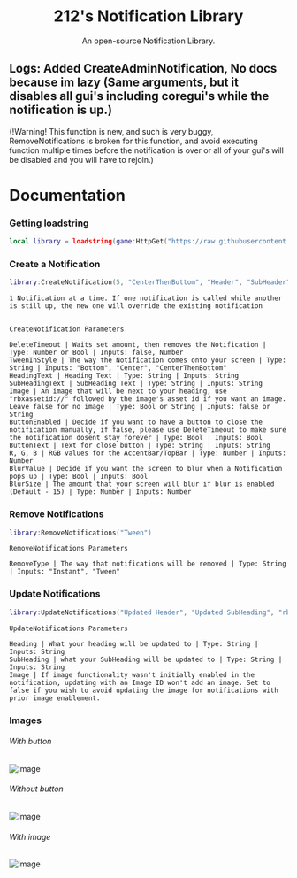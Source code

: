 <h1 align="center">
  212's Notification Library
</h1>

<p align="center">
  An open-source Notification Library.
</p>

Logs: Added CreateAdminNotification, No docs because im lazy (Same arguments, but it disables all gui's including coregui's while the notification is up.) 
-
(!Warning! This function is new, and such is very buggy, RemoveNotifications is broken for this function, and avoid executing function multiple times before the notification is over or all of your gui's will be disabled and you will have to rejoin.)


# Documentation
### Getting loadstring
```lua
local library = loadstring(game:HttpGet("https://raw.githubusercontent.com/biggaboy212/212-s-Notification-Library/main/Source"))()
```


### Create a Notification
```lua
library:CreateNotification(5, "CenterThenBottom", "Header", "SubHeader", false, true, "Ok", 50,50,200, true, 15)
```

	1 Notification at a time. If one notification is called while another is still up, the new one will override the existing notification

	
	CreateNotification Parameters
	
	DeleteTimeout | Waits set amount, then removes the Notification | Type: Number or Bool | Inputs: false, Number
	TweenInStyle | The way the Notification comes onto your screen | Type: String | Inputs: "Bottom", "Center", "CenterThenBottom"
	HeadingText | Heading Text | Type: String | Inputs: String
	SubHeadingText | SubHeading Text | Type: String | Inputs: String
	Image | An image that will be next to your heading, use "rbxassetid://" followed by the image's asset id if you want an image. Leave false for no image | Type: Bool or String | Inputs: false or String
	ButtonEnabled | Decide if you want to have a button to close the notification manually, if false, please use DeleteTimeout to make sure the notification dosent stay forever | Type: Bool | Inputs: Bool
	ButtonText | Text for close button | Type: String | Inputs: String
	R, G, B | RGB values for the AccentBar/TopBar | Type: Number | Inputs: Number
	BlurValue | Decide if you want the screen to blur when a Notification pops up | Type: Bool | Inputs: Bool
	BlurSize | The amount that your screen will blur if blur is enabled (Default - 15) | Type: Number | Inputs: Number


### Remove Notifications
```lua
library:RemoveNotifications("Tween")
```

	RemoveNotifications Parameters
	
	RemoveType | The way that notifications will be removed | Type: String | Inputs: "Instant", "Tween"

 
### Update Notifications
```lua
library:UpdateNotifications("Updated Header", "Updated SubHeading", "rbxasset://textures/ui/GuiImagePlaceholder.png", 200,50,50)
```

	UpdateNotifications Parameters
	
	Heading | What your heading will be updated to | Type: String | Inputs: String
	SubHeading | what your SubHeading will be updated to | Type: String | Inputs: String
	Image | If image functionality wasn't initially enabled in the notification, updating with an Image ID won't add an image. Set to false if you wish to avoid updating the image for notifications with prior image enablement.



### Images

###### With button
![image](https://github.com/biggaboy212/212-s-Notification-Library/assets/75142294/07849c20-af2e-4955-bbc2-bc9fc41454c6)

###### Without button
![image](https://github.com/biggaboy212/212-s-Notification-Library/assets/75142294/b4f601cd-81be-4c7b-b14d-0249ed68af38)

###### With image
![image](https://github.com/biggaboy212/212-s-Notification-Library/assets/75142294/d14c729d-7fcb-4056-b8c2-a9e243a530ac)
